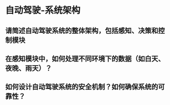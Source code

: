 # 自动驾驶-系统架构

## 请简述自动驾驶系统的整体架构，包括感知、决策和控制模块

## 在感知模块中，如何处理不同环境下的数据（如白天、夜晚、雨天）？

## 如何设计自动驾驶系统的安全机制？如何确保系统的可靠性？
